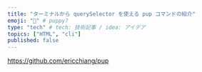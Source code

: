 ```yaml
---
title: "ターミナルから querySelector を使える pup コマンドの紹介"
emoji: "🐶" # puppy?
type: "tech" # tech: 技術記事 / idea: アイデア
topics: ["HTML", "cli"]
published: false
---
```


<https://github.com/ericchiang/pup>
